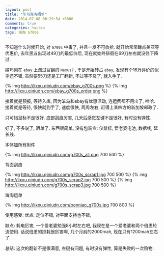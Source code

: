 ```yaml
---
layout: post
title: "笨鸟海淘晒单"
date: 2014-07-08 08:29:54 +0800
comments: true
categories: haitao
tags: 海淘 G700s
---
```

不知道什么时候开始, 对 `G700s` 中毒了, 并且一发不可收拾. 就开始常常蹲点美亚等优惠价, 去年黑五出现过49刀的最低价后, 现在就始终徘徊在69刀左右就没往下降过.

碰巧刚在 `ebay` 上淘过官翻的 `Nexus7` , 于是开始转占 `ebay`, 发现有个16万评价的似乎还不错, 虽然要55刀还是工厂翻新, 不过等不及了, 就入手了.

{% img http://lixxu.qiniudn.com/ebay_g700s.png %}
{% img http://lixxu.qiniudn.com/ebay_g700s_order.png %}

接着就是预报, 等待入库, 因为笨鸟和ebay有优惠活动, 连运费都不用出了, 哈哈.
接着就是等待, 很快就到手了, 速度很快, 两周左右, 赶得上某四方的新加坡邮政了.

只可惜鼠标不是很好. 底部刮痕厉害, 几天后感觉左键不是很好, 有时没有弹性.

好了, 不多说了, 晒单了. 东西很简单, 没有包装盒: 仅鼠标, 爱老婆电池, 数据线, 延长线.
<!--more-->
本体加所有附件

{% img http://lixxu.qiniudn.com/g700s_all.png 700 500 %}

背面刮痕

{% img http://lixxu.qiniudn.com/g700s_scrap1.jpg 700 500 %}
{% img http://lixxu.qiniudn.com/g700s_scrap2.jpg 700 500 %}
{% img http://lixxu.qiniudn.com/g700s_scrap3.jpg 700 500 %}

海淘运单

{% img http://lixxu.qiniudn.com/benniao_g700s.jpg 700 800 %}

使用感受: 
优点:
定位不错, 对平面支持也不错, 

缺点:
耗电厉害, 一个爱老婆勉强8小时左右吧, 我现在是一个爱老婆和两个倍思轮流使用.
话说倍思的损耗很厉害啊, 几个月前的2000mah, 现在只有1200mah左右了.

总结: 
这次的翻新不是很满意, 左键有问题, 有时没有弹性, 算是失败的一次购物.
<!--more-->
